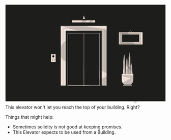 ![Example Image](./Elevator.svg)
This elevator won't let you reach the top of your building. Right?

Things that might help:
- Sometimes solidity is not good at keeping promises.
- This Elevator expects to be used from a Building.